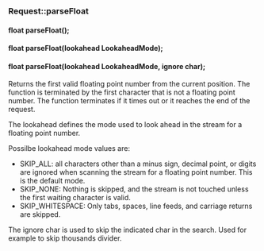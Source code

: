 <h3 id='req-parseFloat'>Request::parseFloat</h3>
<h4 class='variant'>float parseFloat();</h4>
<h4 class='variant'>float parseFloat(lookahead LookaheadMode);</h4>
<h4 class='variant'>float parseFloat(lookahead LookaheadMode, ignore char);</h4>

Returns the first valid floating point number from the current position. The function is terminated by the first character that is not a floating point number. The function terminates if it times out or it reaches the end of the request.

The lookahead defines the mode used to look ahead in the stream for a floating point number. 

Possilbe lookahead mode values are:

* SKIP_ALL: all characters other than a minus sign, decimal point, or digits are ignored when scanning the stream for a floating point number. This is the default mode.
* SKIP_NONE: Nothing is skipped, and the stream is not touched unless the first waiting character is valid.
* SKIP_WHITESPACE: Only tabs, spaces, line feeds, and carriage returns are skipped.

The ignore char is used to skip the indicated char in the search. Used for example to skip thousands divider.
